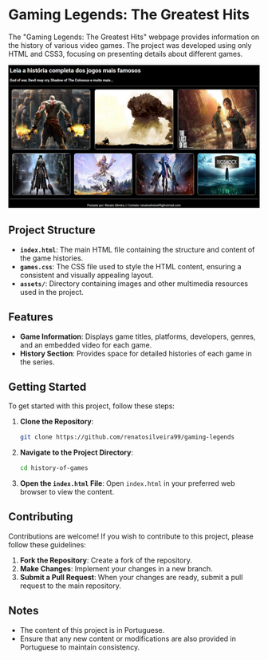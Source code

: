 # Gaming Legends: The Greatest Hits

The "Gaming Legends: The Greatest Hits" webpage provides information on the history of various video games. The project was developed using only HTML and CSS3, focusing on presenting details about different games.

<img src="/screenshot.png" alt="Screenshot of the project">

## Project Structure

- **`index.html`**: The main HTML file containing the structure and content of the game histories.
- **`games.css`**: The CSS file used to style the HTML content, ensuring a consistent and visually appealing layout.
- **`assets/`**: Directory containing images and other multimedia resources used in the project.

## Features

- **Game Information**: Displays game titles, platforms, developers, genres, and an embedded video for each game.
- **History Section**: Provides space for detailed histories of each game in the series.

## Getting Started

To get started with this project, follow these steps:

1. **Clone the Repository**:
    ```sh
    git clone https://github.com/renatosilveira99/gaming-legends
    ```

2. **Navigate to the Project Directory**:
    ```sh
    cd history-of-games
    ```

3. **Open the `index.html` File**:
    Open `index.html` in your preferred web browser to view the content.

## Contributing

Contributions are welcome! If you wish to contribute to this project, please follow these guidelines:

1. **Fork the Repository**: Create a fork of the repository.
2. **Make Changes**: Implement your changes in a new branch.
3. **Submit a Pull Request**: When your changes are ready, submit a pull request to the main repository.

## Notes

- The content of this project is in Portuguese.
- Ensure that any new content or modifications are also provided in Portuguese to maintain consistency.
